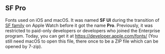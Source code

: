 ## SF Pro
Fonts used on iOS and macOS. It was named **SF UI** during the transition of [SF family](../SF%20Compact/) on Apple Watch before it got the name **Pro**. Previously, it was restricted to paid-only developers or developers who joined the Enterprise program. Today, you can get it at https://developer.apple.com/fonts/ (You still need macOS to open this file, there once to be a ZIP file which can be opened by 7-zip).
